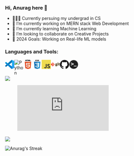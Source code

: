 ### Hi, Anurag here 👋


- 👨🏻‍🎓 Currently persuing my undergrad in CS
- 🔭 I’m currently working on MERN stack Web Development
- 🌱 I’m currently learning Machine Learning
- 👯 I’m looking to collaborate on Creative Projects
- 🥅 2024 Goals: Working on Real-life ML models
<!-- - 🤔 I’m looking for help with ... 
- 💬 Ask me about ...-->

<!-- - 😄 Pronouns: ...
- ⚡ Fun fact: ... -->


### Languages and Tools:

<img align="left" alt="Visual Studio Code" width="30px" src="https://raw.githubusercontent.com/github/explore/80688e429a7d4ef2fca1e82350fe8e3517d3494d/topics/visual-studio-code/visual-studio-code.png" />
<img align="left" alt="Python" width="30px" src="https://i.imgur.com/gnK58k4.png">
<img align="left" alt="HTML5" width="30px" src="https://raw.githubusercontent.com/github/explore/80688e429a7d4ef2fca1e82350fe8e3517d3494d/topics/html/html.png" />
<img align="left" alt="CSS3" width="30px" src="https://raw.githubusercontent.com/github/explore/80688e429a7d4ef2fca1e82350fe8e3517d3494d/topics/css/css.png" />
<img align="left" alt="JavaScript" width="30px" src="https://raw.githubusercontent.com/github/explore/80688e429a7d4ef2fca1e82350fe8e3517d3494d/topics/javascript/javascript.png" />
<img align="left" alt="Git" width="30px" src="https://raw.githubusercontent.com/github/explore/80688e429a7d4ef2fca1e82350fe8e3517d3494d/topics/git/git.png" />
<img align="left" alt="GitHub" width="30px" src="https://raw.githubusercontent.com/github/explore/78df643247d429f6cc873026c0622819ad797942/topics/github/github.png" />
<img align="left" alt="Terminal" width="30px" src="https://raw.githubusercontent.com/github/explore/80688e429a7d4ef2fca1e82350fe8e3517d3494d/topics/terminal/terminal.png" />

<br/>
<br/><br/>

<img align="center" src="https://github-readme-stats.vercel.app/api?username=AnuragDev21&count_private=true&show_icons=true&theme=tokyonight" />

<figure><embed src="https://wakatime.com/share/@fa32d3c2-815a-4929-a9ab-ef825ee879e0/befe0b8c-0c21-492c-8fbc-9f3b8659d9a0.svg"></embed></figure>

<img align="center" src="https://github-readme-stats.vercel.app/api/top-langs/?username=AnuragDev21&layout=compact&theme=react&count_private=false" />

![Anurag's Streak](https://github-readme-streak-stats.herokuapp.com/?user=AnuragDev21&theme=nightowl&hide_border=true)
